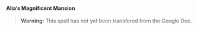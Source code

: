 #### Alia‘s Magnificent Mansion
<!-- previously "Magnificent Mansion" -->

> **Warning:**
> This spell has not yet been transfered from the Google Doc.

